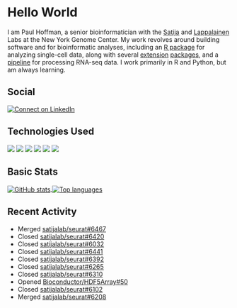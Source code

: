 
<!-- README.md is generated from README.Rmd. Please edit that file -->

# Hello World

I am Paul Hoffman, a senior bioinformatician with the
[Satija](https://satijalab.org) and [Lappalainen](https://tllab.org)
Labs at the New York Genome Center. My work revolves around building
software and for bioinformatic analyses, including an [R
package](https://github.com/satijalab/seurat) for analyzing single-cell
data, along with several
[extension](https://github.com/satijalab/seurat-data)
[packages](https://github.com/mojaveazure/seurat-disk), and a
[pipeline](https://github.com/LappalainenLab/RNApipeline) for processing
RNA-seq data. I work primarily in R and Python, but am always learning.

## Social

<!-- badges: start -->

[![Connect on
LinkedIn](https://img.shields.io/badge/--linkedin?label=LinkedIn&logo=LinkedIn&style=social)](https://www.linkedin.com/in/pauljhoffman)

<!-- badges: end -->

## Technologies Used

<!-- badges: start -->

![](https://img.shields.io/badge/r-%23276DC3.svg?&logo=r&logoColor=white)
![](https://img.shields.io/badge/python%20-%2314354C.svg?&logo=python&logoColor=white)
![](https://img.shields.io/badge/markdown-%23000000.svg?&logo=markdown&logoColor=white)
![](https://img.shields.io/badge/git%20-%23F05033.svg?&logo=git&logoColor=white)
![](https://img.shields.io/badge/github%20-%23121011.svg?&logo=github&logoColor=white)
![](https://img.shields.io/badge/docker%20-%230db7ed.svg?&logo=docker&logoColor=white)
<!-- ![](https://img.shields.io/badge/Google%20Cloud%20-%234285F4.svg?&logo=google-cloud&logoColor=white) -->
<!-- badges: end -->

## Basic Stats

<a href="https://github.com/anuraghazra/github-readme-stats">
<img align="center" src="https://github-readme-stats.vercel.app/api?username=mojaveazure&count_private=true&show_icons=true" alt="GitHub stats" />
</a> <a href="https://github.com/anuraghazra/github-readme-stats">
<img align="center" src="https://github-readme-stats.vercel.app/api/top-langs?username=mojaveazure&layout=compact" alt= "Top languages" />
</a>

## Recent Activity

-   Merged
    [satijalab/seurat#6467](https://github.com/satijalab/seurat/pull/6467)
-   Closed
    [satijalab/seurat#6420](https://github.com/satijalab/seurat/issues/6420)
-   Closed
    [satijalab/seurat#6032](https://github.com/satijalab/seurat/issues/6032)
-   Closed
    [satijalab/seurat#6441](https://github.com/satijalab/seurat/issues/6441)
-   Closed
    [satijalab/seurat#6392](https://github.com/satijalab/seurat/issues/6392)
-   Closed
    [satijalab/seurat#6265](https://github.com/satijalab/seurat/issues/6265)
-   Closed
    [satijalab/seurat#6310](https://github.com/satijalab/seurat/issues/6310)
-   Opened
    [Bioconductor/HDF5Array#50](https://github.com/Bioconductor/HDF5Array/issues/50)
-   Closed
    [satijalab/seurat#6102](https://github.com/satijalab/seurat/issues/6102)
-   Merged
    [satijalab/seurat#6208](https://github.com/satijalab/seurat/pull/6208)
